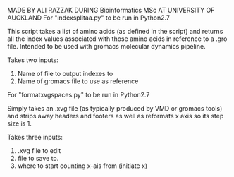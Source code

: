 MADE BY ALI RAZZAK DURING Bioinformatics MSc AT UNIVERSITY OF AUCKLAND
For "indexsplitaa.py" to be run in Python2.7

This script takes a list of amino acids (as defined in the script) and returns all the index values associated with those amino acids in reference to a .gro file.
Intended to be used with gromacs molecular dynamics pipeline.

Takes two inputs:
1) Name of file to output indexes to
2) Name of gromacs file to use as reference

For "formatxvgspaces.py" to be run in Python2.7

Simply takes an .xvg file (as typically produced by VMD or gromacs tools) and strips away headers and footers as well as reformats x axis so its step size is 1.

Takes three inputs:
1) .xvg file to edit
2) file to save to.
3) where to start counting x-ais from (initiate x)
